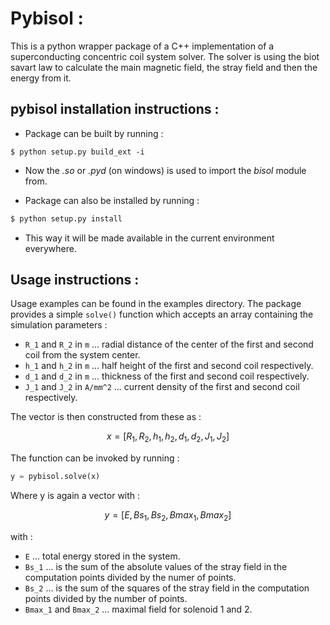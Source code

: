 # Pybisol : 
This is a python wrapper package of a C++ implementation of a superconducting concentric coil system solver. The solver is using the biot savart law to calculate the main magnetic field, the stray field and then the energy from it. 

## **pybisol** installation instructions :

- Package can be built by running : 
```
$ python setup.py build_ext -i
``` 
- Now the *.so* or *.pyd* (on windows) is used to import the *bisol* module from.

- Package can also be installed by running : 
```bash
$ python setup.py install
```
- This way it will be made available in the current environment everywhere.

## Usage instructions : 

Usage examples can be found in the examples directory. The package provides a simple `solve()` function which accepts an array containing the simulation parameters : 
- `R_1` and `R_2` in `m` ... radial distance of the center of the first and second coil from the system center.
- `h_1` and `h_2` in `m` ... half height of the first and second coil respectively.
- `d_1` and `d_2` in `m` ... thickness of the first and second coil respectively.
- `J_1` and `J_2` in `A/mm^2` ... current density of the first and second coil respectively.
  
The vector is then constructed from these as : 
```math
x = [R_1, R_2, h_1, h_2, d_1, d_2, J_1, J_2]
```

The function can be invoked by running : 

```python
y = pybisol.solve(x)
```

Where y is again a vector with : 

```math
y = [E, Bs_1, Bs_2, Bmax_1, Bmax_2]
```

with : 

- `E` ... total energy stored in the system.
- `Bs_1` ... is the sum of the absolute values of the stray field in the computation points divided by the numer of points.
- `Bs_2` ... is the sum of the squares of the stray field in the computation points divided by the number of points.
- `Bmax_1` and `Bmax_2` ... maximal field for solenoid 1 and 2.

